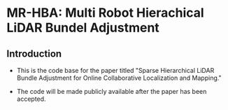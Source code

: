 # MR-HBA: Multi Robot Hierachical LiDAR Bundel Adjustment

## Introduction
* This is the code base for the paper titled "Sparse Hierarchical LiDAR Bundle Adjustment for Online Collaborative Localization and Mapping." 

* The code will be made publicly available after the paper has been accepted.
